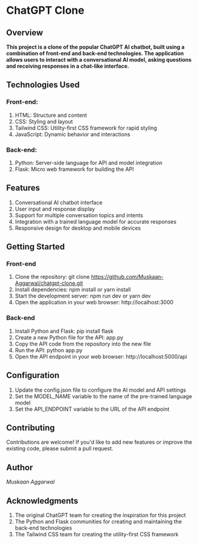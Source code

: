 # ChatGPT Clone
## Overview
**This project is a clone of the popular ChatGPT AI chatbot, built using a combination of front-end and back-end technologies. The application allows users to interact with a conversational AI model, asking questions and receiving responses in a chat-like interface.**

## Technologies Used
### Front-end:
1. HTML: Structure and content
2. CSS: Styling and layout
3. Tailwind CSS: Utility-first CSS framework for rapid styling
4. JavaScript: Dynamic behavior and interactions
### Back-end:
1. Python: Server-side language for API and model integration
2. Flask: Micro web framework for building the API
   
## Features
1. Conversational AI chatbot interface
2. User input and response display
3. Support for multiple conversation topics and intents
4. Integration with a trained language model for accurate responses
5. Responsive design for desktop and mobile devices
## Getting Started
### Front-end
1. Clone the repository: git clone https://github.com/Muskaan-Aggarwal/chatgpt-clone.git
2. Install dependencies: npm install or yarn install
3. Start the development server: npm run dev or yarn dev
4. Open the application in your web browser: http://localhost:3000
### Back-end
1. Install Python and Flask: pip install flask
2. Create a new Python file for the API: app.py
3. Copy the API code from the repository into the new file
4. Run the API: python app.py
5. Open the API endpoint in your web browser: http://localhost:5000/api

## Configuration
1. Update the config.json file to configure the AI model and API settings
2. Set the MODEL_NAME variable to the name of the pre-trained language model
3. Set the API_ENDPOINT variable to the URL of the API endpoint


## Contributing
Contributions are welcome! If you'd like to add new features or improve the existing code, please submit a pull request.

## Author
*Muskaan Aggarwal*

## Acknowledgments
1. The original ChatGPT team for creating the inspiration for this project
2. The Python and Flask communities for creating and maintaining the back-end technologies
3. The Tailwind CSS team for creating the utility-first CSS framework

